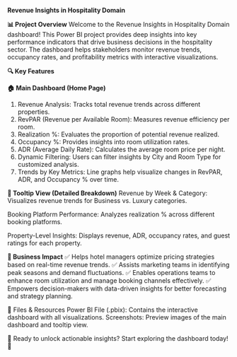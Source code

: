 **Revenue Insights in Hospitality Domain**

**📊 Project Overview**
Welcome to the Revenue Insights in Hospitality Domain dashboard! This Power BI project provides deep insights into key performance indicators that drive business decisions in the hospitality sector. The dashboard helps stakeholders monitor revenue trends, occupancy rates, and profitability metrics with interactive visualizations.

**🔍 Key Features**

**🏠 Main Dashboard (Home Page)**
1. Revenue Analysis: Tracks total revenue trends across different properties.
2. RevPAR (Revenue per Available Room): Measures revenue efficiency per room.
3. Realization %: Evaluates the proportion of potential revenue realized.
4. Occupancy %: Provides insights into room utilization rates.
5. ADR (Average Daily Rate): Calculates the average room price per night.
6. Dynamic Filtering: Users can filter insights by City and Room Type for customized analysis.
7. Trends by Key Metrics: Line graphs help visualize changes in RevPAR, ADR, and Occupancy % over time.


**📌 Tooltip View (Detailed Breakdown)**
Revenue by Week & Category: Visualizes revenue trends for Business vs. Luxury categories.

Booking Platform Performance: Analyzes realization % across different booking platforms.

Property-Level Insights: Displays revenue, ADR, occupancy rates, and guest ratings for each property.

**🎯 Business Impact**
✅ Helps hotel managers optimize pricing strategies based on real-time revenue trends.
✅ Assists marketing teams in identifying peak seasons and demand fluctuations.
✅ Enables operations teams to enhance room utilization and manage booking channels effectively.
✅ Empowers decision-makers with data-driven insights for better forecasting and strategy planning.

📂 Files & Resources
Power BI File (.pbix): Contains the interactive dashboard with all visualizations.
Screenshots: Preview images of the main dashboard and tooltip view.

🔹 Ready to unlock actionable insights? Start exploring the dashboard today! 🚀
